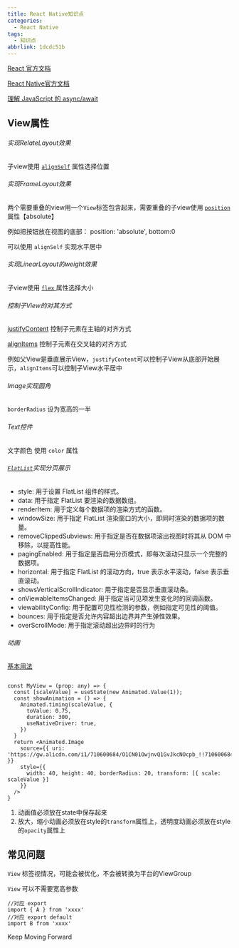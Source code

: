 ```yaml
---
title: React Native知识点
categories:
  - React Native
tags:
  - 知识点
abbrlink: 1dcdc51b
---
```




[React 官方文档](https://zh-hans.react.dev/reference/react/useRef)

[React Native官方文档](https://reactnative.cn/docs/layout-props)

[理解 JavaScript 的 async/await](https://segmentfault.com/a/1190000007535316)



<!-- more -->

## View属性

###### 实现RelateLayout效果

  子view使用 [`alignSelf`](https://reactnative.cn/docs/layout-props#alignself) 属性选择位置



###### 实现FrameLayout效果

  两个需要重叠的view用一个`View`标签包含起来，需要重叠的子view使用 [`position`](https://reactnative.cn/docs/layout-props#position) 属性【absolute】

  例如把按钮放在视图的底部：  position: 'absolute',  bottom:0

  可以使用 `alignSelf` 实现水平居中



###### 实现LinearLayout的weight效果     

   子view使用  [`flex` ](https://reactnative.cn/docs/layout-props#flex)属性选择大小



###### 控制子View的对其方式

[justifyContent](https://reactnative.cn/docs/layout-props#justifycontent)  控制子元素在主轴的对齐方式

[alignItems](https://reactnative.cn/docs/layout-props#alignitems) 控制子元素在交叉轴的对齐方式

例如父View是垂直展示View，`justifyContent`可以控制子View从底部开始展示，`alignItems`可以控制子View水平居中



###### Image实现圆角

   `borderRadius` 设为宽高的一半



###### Text控件

  文字颜色 使用 `color` 属性



###### [`FlatList`](https://reactnative.cn/docs/flatlist)实现分页展示

- style: 用于设置 FlatList 组件的样式。
- data: 用于指定 FlatList 要渲染的数据数组。
- renderItem: 用于定义每个数据项的渲染方式的函数。
- windowSize: 用于指定 FlatList 渲染窗口的大小，即同时渲染的数据项的数量。
- removeClippedSubviews: 用于指定是否在数据项滚出视图时将其从 DOM 中移除，以提高性能。
- pagingEnabled: 用于指定是否启用分页模式，即每次滚动只显示一个完整的数据项。
- horizontal: 用于指定 FlatList 的滚动方向，true 表示水平滚动，false 表示垂直滚动。
- showsVerticalScrollIndicator: 用于指定是否显示垂直滚动条。
- onViewableItemsChanged: 用于指定当可见项发生变化时的回调函数。
- viewabilityConfig: 用于配置可见性检测的参数，例如指定可见性的阈值。
- bounces: 用于指定是否允许内容超出边界并产生弹性效果。
- overScrollMode: 用于指定滚动超出边界时的行为



###### 动画

[基本用法](https://reactnative.cn/docs/animated#%E8%87%AA%E5%AE%9A%E4%B9%89%E5%8A%A8%E7%94%BB%E7%BB%84%E4%BB%B6)

```react

const MyView = (prop: any) => {
  const [scaleValue] = useState(new Animated.Value(1));
  const showAnimation = () => {
    Animated.timing(scaleValue, {
      toValue: 0.75,
      duration: 300,
      useNativeDriver: true,
    })
  }
  return <Animated.Image
    source={{ uri: 'https://gw.alicdn.com/i1/710600684/O1CN01OwjnvQ1GvJkcNOcpb_!!710600684.jpg_Q75.jpg_.webp' }}
    style={{
      width: 40, height: 40, borderRadius: 20, transform: [{ scale: scaleValue }]
    }}
  />
}
```

1. 动画值必须放在state中保存起来
2. 放大，缩小动画必须放在style的`transform`属性上，透明度动画必须放在style的`opacity`属性上





## 常见问题

`View` 标签视情况，可能会被优化，不会被转换为平台的ViewGroup

`View` 可以不需要宽高参数

```react
//对应 export 
import { A } from 'xxxx'
//对应 export default
import B from 'xxxx'
```



Keep Moving Forward
